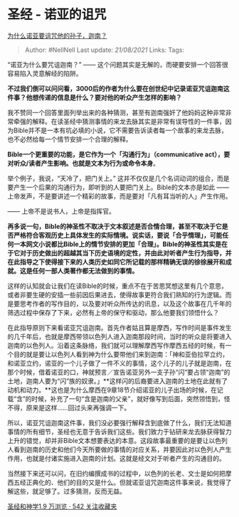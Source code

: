 # 圣经 - 诺亚的诅咒
[为什么诺亚要诅咒他的孙子，迦南？](https://www.zhihu.com/question/31334278/answer/368701979)

> Author: #NellNell 
Last update: *21/08/2021* 
Links:
Tags: 


  

“诺亚为什么要咒诅迦南？” —— 这个问题其实是无解的，而硬要安排一个回答很容易陷入灵意解经的陷阱。

**不过我们倒可以问问看，3000后的作者为什么要在创世纪中记录诺亚咒诅迦南这件事？他想传递的信息是什么？要对他的听众产生怎样的影响？**

我不赞同一个回答里面列举出来的各种猜测，甚至有迦南强奸了他妈妈这种非常非常牵强的解释。在读圣经中猜测事情的来龙去脉其实是非常有误导性的一件事，因为Bible并不是一本有坑必填的小说，它不需要告诉读者每一个故事的来龙去脉，也不必然给每一个情节安排一个合理的解释。

**Bible一个更重要的功能，是它作为一个「沟通行为」（communicative act），要对听众/读者产生影响。**也就是**文本为行为或命令本身**。

举个例子，我说，“天冷了，把门关上。” 这并不仅仅是几个名词动词的组合，而是要产生一个后果的沟通行为，即听到的人要把门关上。Bible的文本亦是如此 —— 上帝发声，不是要讲述一个精彩的故事，而是要对「凡有耳当听的人」产生作用。

—— 上帝不是说书人，上帝是指挥官。

**再多说一句，Bible的神圣性不取决于文本叙述是否合情合理，甚至不取决于它是否严格符合客观历史上具体发生的实际情境。说实话，要说「合乎情理」，可能任何一本网文小说都比Bible上的情节安排的更加「合理」。Bible的神圣性其实是在于它对于历史做出的超越其当下历史语境的定性，并由此对听者产生行为指导，并在此指导之下使得接下来的人类历史如同它所记载的那样精确无误的徐徐展开和成就。这是任何一部人类著作都无法做到的事情。**

这样的认知就会让我们在读Bible的时候，重点不在于苦思冥想这里有几个意思，或者非要生硬的安插一些前因后果进去，使得故事更符合我们熟知的行为逻辑。而是要思考作者的写作目的，以及要对听众所传达的讯息，以及这个故事在几千年的筛选过程中保存了下来，必然有上帝的保守和驱动，那么他要我们领悟什么？

在此指导原则下来看诺亚咒诅迦南。首先作者姑且算是摩西，写作时间是事件发生的几千年后，也就是摩西带领以色列人进入迦南那段时间，当时的听众是将要进入迦南的以色列人。沿着这条脉络，我们就可以理解摩西写作摩西五经的时候，有一个目的就是要让以色列人看到神为什么要带他们来到迦南：「神和亚伯拉罕立约，和诺亚立约，诺亚的一个儿子做了一件不义的事情，这个儿子的儿子就是迦南，在那个时候，借着诺亚的口，神就预言／宣告诺亚另外一支子孙“闪”要占领“迦南”的土地，迦南人要为“闪”族的奴隶。」**这样闪的后裔要进入迦南的土地在此就有了动机和动力。**这也是为什么摩西在9章18节介绍诺亚的儿子出场的时候，在记载“含”的时候，补充了一句“含是迦南的父亲”，就好像写到后面，突然领悟到，怪不得，原来是这样……回过头来再强调一下。

所以，诺亚咒诅迦南这件事，我们没必要强行解释含到底做了什么，我们无法知道事情的所有细节，圣经也无意于告诉我们这些。我们致力于钻研来龙去脉获得智力上升的错觉，却并非Bible文本想要表达的本意。这段故事最重要的是要让以色列人看到迦南的历史和他们今天所要做的事情的对应关系，并要因此对以色列人产生作用，也就是付诸实施进入迦南的计划。这就是经文对于听者产生的沟通目的。

当然接下来还可以问，在旧约编撰成书的过程中，以色列的长老、文士是如何把摩西五经正典化的、他们的目的又是什么。但就诺亚诅咒迦南这件事来说，我觉得了解这些，就足够了。过多猜测，反而无益。

[圣经和神学1.9 万浏览 · 542 关注收藏夹](https://www.zhihu.com/collection/313814574)